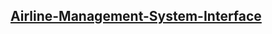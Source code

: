 ## [Airline-Management-System-Interface](https://shubhlp.github.io/Airline-Management-System-Interface/)
